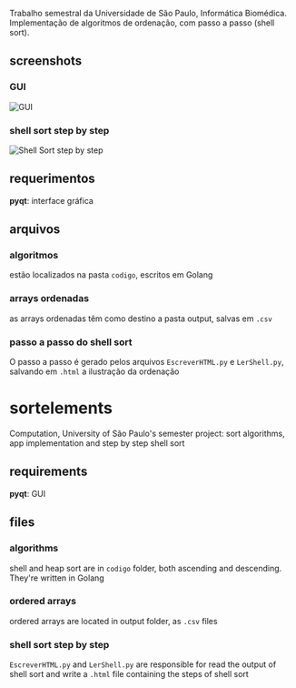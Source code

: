 Trabalho semestral da Universidade de São Paulo, Informática Biomédica. Implementação de algoritmos de ordenação, com passo a passo (shell sort).

## screenshots

### GUI
![GUI](http://u.cubeupload.com/rafaeldefazio/ordenarelementos.png)

### shell sort step by step
![Shell Sort step by step](http://u.cubeupload.com/rafaeldefazio/shellsortstepbystep.png)

## requerimentos
**pyqt**: interface gráfica

## arquivos

### algoritmos
estão localizados na pasta `codigo`, escritos em Golang

### arrays ordenadas
as arrays ordenadas têm como destino a pasta output, salvas em `.csv`

### passo a passo do shell sort
O passo a passo é gerado pelos arquivos `EscreverHTML.py` e `LerShell.py`, salvando em `.html` a ilustração da ordenação

# sortelements
Computation, University of São Paulo's  semester project: sort algorithms, app implementation and step by step shell sort

## requirements
**pyqt**: GUI 

## files  

### algorithms
shell and heap sort are in `codigo` folder, both ascending and descending. They're written in Golang

### ordered arrays
ordered arrays are located in output folder, as `.csv` files

### shell sort step by step
`EscreverHTML.py` and `LerShell.py` are responsible for read the output of shell sort and write a `.html` file containing the steps of shell sort
